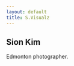 ```yaml
---
layout: default
title: S.Visualz
---
```


<div id="home-caption">
  <h2 class="subtitle">Sion Kim</h2>
  <p>Edmonton photographer.</p>
</div>

<!-- 
<div id="galleryLink" class="nav-container">
  <a href="{{ site.url }}/gallery.html" class="nav-link">Gallery</a>
</div>

<div id="blogLink" class="nav-container">
  <a href="{{ site.url }}/blog.html" class="nav-link">Blog</a>
</div>

-->